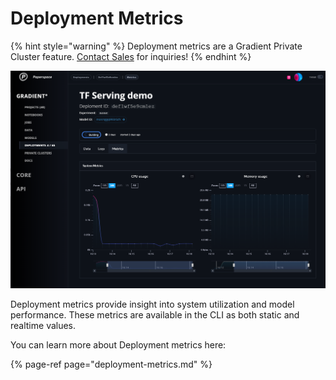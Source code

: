 # Deployment Metrics

{% hint style="warning" %}
Deployment metrics are a Gradient Private Cluster feature. [Contact Sales](https://info.paperspace.com/contact-sales) for inquiries!
{% endhint %}

![](../../../.gitbook/assets/image%20%2899%29%20%283%29%20%283%29%20%283%29%20%283%29%20%283%29%20%282%29%20%281%29.png)

Deployment metrics provide insight into system utilization and model performance.  These metrics are available in the CLI as both static and realtime values.  

You can learn more about Deployment metrics here:

{% page-ref page="deployment-metrics.md" %}




